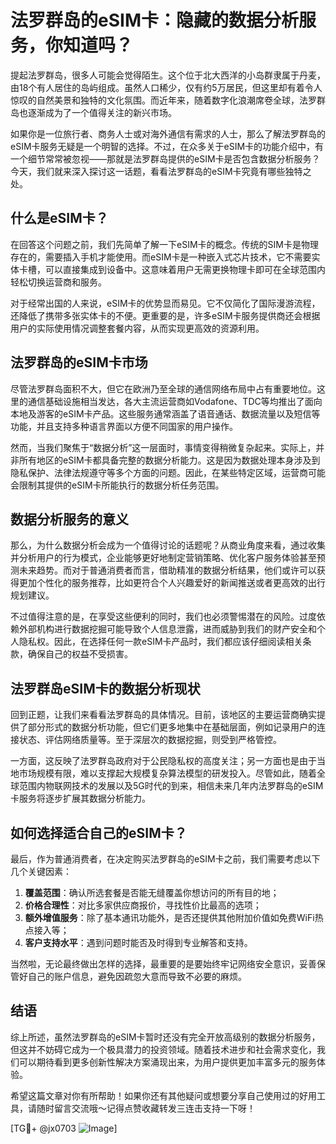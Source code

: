 # 法罗群岛的eSIM卡：隐藏的数据分析服务，你知道吗？

提起法罗群岛，很多人可能会觉得陌生。这个位于北大西洋的小岛群隶属于丹麦，由18个有人居住的岛屿组成。虽然人口稀少，仅有约5万居民，但这里却有着令人惊叹的自然美景和独特的文化氛围。而近年来，随着数字化浪潮席卷全球，法罗群岛也逐渐成为了一个值得关注的新兴市场。

如果你是一位旅行者、商务人士或对海外通信有需求的人士，那么了解法罗群岛的eSIM卡服务无疑是一个明智的选择。不过，在众多关于eSIM卡的功能介绍中，有一个细节常常被忽视——那就是法罗群岛提供的eSIM卡是否包含数据分析服务？今天，我们就来深入探讨这一话题，看看法罗群岛的eSIM卡究竟有哪些独特之处。

## 什么是eSIM卡？

在回答这个问题之前，我们先简单了解一下eSIM卡的概念。传统的SIM卡是物理存在的，需要插入手机才能使用。而eSIM卡是一种嵌入式芯片技术，它不需要实体卡槽，可以直接集成到设备中。这意味着用户无需更换物理卡即可在全球范围内轻松切换运营商和服务。

对于经常出国的人来说，eSIM卡的优势显而易见。它不仅简化了国际漫游流程，还降低了携带多张实体卡的不便。更重要的是，许多eSIM卡服务提供商还会根据用户的实际使用情况调整套餐内容，从而实现更高效的资源利用。

## 法罗群岛的eSIM卡市场

尽管法罗群岛面积不大，但它在欧洲乃至全球的通信网络布局中占有重要地位。这里的通信基础设施相当发达，各大主流运营商如Vodafone、TDC等均推出了面向本地及游客的eSIM卡产品。这些服务通常涵盖了语音通话、数据流量以及短信等功能，并且支持多种语言界面以方便不同国家的用户操作。

然而，当我们聚焦于“数据分析”这一层面时，事情变得稍微复杂起来。实际上，并非所有地区的eSIM卡都具备完整的数据分析能力。这是因为数据处理本身涉及到隐私保护、法律法规遵守等多个方面的问题。因此，在某些特定区域，运营商可能会限制其提供的eSIM卡所能执行的数据分析任务范围。

## 数据分析服务的意义

那么，为什么数据分析会成为一个值得讨论的话题呢？从商业角度来看，通过收集并分析用户的行为模式，企业能够更好地制定营销策略、优化客户服务体验甚至预测未来趋势。而对于普通消费者而言，借助精准的数据分析结果，他们或许可以获得更加个性化的服务推荐，比如更符合个人兴趣爱好的新闻推送或者更高效的出行规划建议。

不过值得注意的是，在享受这些便利的同时，我们也必须警惕潜在的风险。过度依赖外部机构进行数据挖掘可能导致个人信息泄露，进而威胁到我们的财产安全和个人隐私权。因此，在选择任何一款eSIM卡产品时，我们都应该仔细阅读相关条款，确保自己的权益不受损害。

## 法罗群岛eSIM卡的数据分析现状

回到正题，让我们来看看法罗群岛的具体情况。目前，该地区的主要运营商确实提供了部分形式的数据分析功能，但它们更多地集中在基础层面，例如记录用户的连接状态、评估网络质量等。至于深层次的数据挖掘，则受到严格管控。

一方面，这反映了法罗群岛政府对于公民隐私权的高度关注；另一方面也是由于当地市场规模有限，难以支撑起大规模复杂算法模型的研发投入。尽管如此，随着全球范围内物联网技术的发展以及5G时代的到来，相信未来几年内法罗群岛的eSIM卡服务将逐步扩展其数据分析能力。

## 如何选择适合自己的eSIM卡？

最后，作为普通消费者，在决定购买法罗群岛的eSIM卡之前，我们需要考虑以下几个关键因素：

1. **覆盖范围**：确认所选套餐是否能无缝覆盖你想访问的所有目的地；
2. **价格合理性**：对比多家供应商报价，寻找性价比最高的选项；
3. **额外增值服务**：除了基本通讯功能外，是否还提供其他附加价值如免费WiFi热点接入等；
4. **客户支持水平**：遇到问题时能否及时得到专业解答和支持。

当然啦，无论最终做出怎样的选择，最重要的是要始终牢记网络安全意识，妥善保管好自己的账户信息，避免因疏忽大意而导致不必要的麻烦。

## 结语

综上所述，虽然法罗群岛的eSIM卡暂时还没有完全开放高级别的数据分析服务，但这并不妨碍它成为一个极具潜力的投资领域。随着技术进步和社会需求变化，我们可以期待看到更多创新性解决方案涌现出来，为用户提供更加丰富多元的服务体验。

希望这篇文章对你有所帮助！如果你还有其他疑问或想要分享自己使用过的好用工具，请随时留言交流哦～记得点赞收藏转发三连击支持一下呀！

[TG💪+ @jx0703 ![Image](https://github.com/user-attachments/assets/dbca1d08-cadb-493c-b0ec-ad6f7a83f270)]